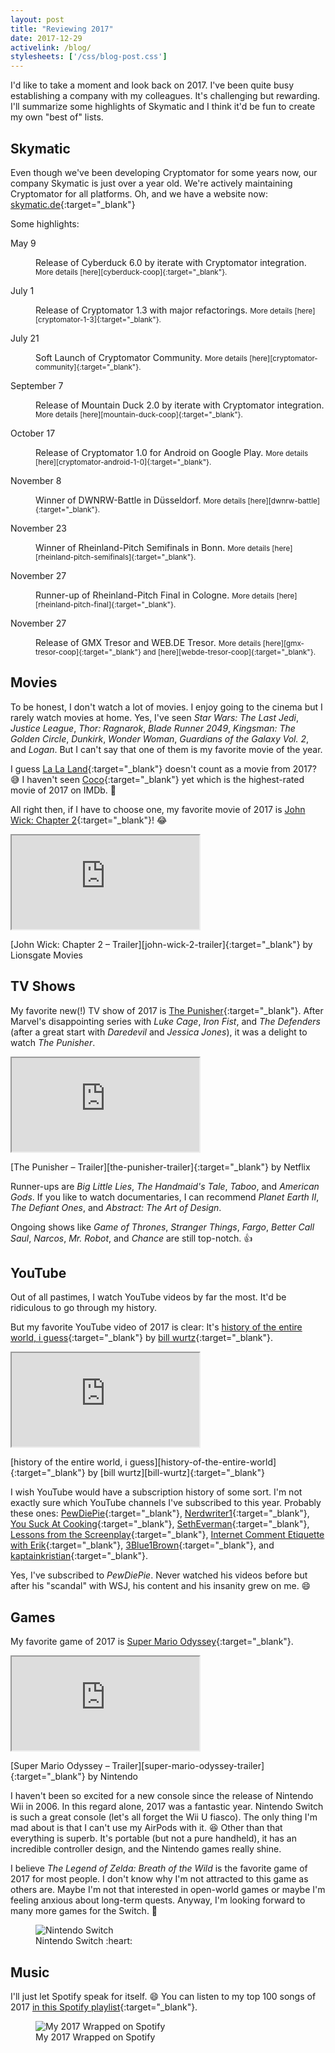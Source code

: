 ```yaml
---
layout: post
title: "Reviewing 2017"
date: 2017-12-29
activelink: /blog/
stylesheets: ['/css/blog-post.css']
---
```

<p class="lead">I'd like to take a moment and look back on 2017. I've been quite busy establishing a company with my colleagues. It's challenging but rewarding. I'll summarize some highlights of Skymatic and I think it'd be fun to create my own "best of" lists.</p>

## Skymatic
Even though we've been developing Cryptomator for some years now, our company Skymatic is just over a year old. We're actively maintaining Cryptomator for all platforms. Oh, and we have a website now: [skymatic.de][skymatic]{:target="_blank"}

Some highlights:

<dl class="row mb-0">
  <dt class="col-md-12 col-lg-2 text-left text-lg-right mb-1">May 9</dt>
  <dd class="col-md-12 col-lg-10 mb-3">
    <p class="mb-0" markdown="1">Release of Cyberduck 6.0 by iterate with Cryptomator integration. <small class="text-muted">More details [here][cyberduck-coop]{:target="_blank"}.</small></p>
  </dd>
  <dt class="col-md-12 col-lg-2 text-left text-lg-right mb-1">July 1</dt>
  <dd class="col-md-12 col-lg-10 mb-3">
    <p class="mb-0" markdown="1">Release of Cryptomator 1.3 with major refactorings. <small class="text-muted">More details [here][cryptomator-1-3]{:target="_blank"}.</small></p>
  </dd>
  <dt class="col-md-12 col-lg-2 text-left text-lg-right mb-1">July 21</dt>
  <dd class="col-md-12 col-lg-10 mb-3">
    <p class="mb-0" markdown="1">Soft Launch of Cryptomator Community. <small class="text-muted">More details [here][cryptomator-community]{:target="_blank"}.</small></p>
  </dd>
  <dt class="col-md-12 col-lg-2 text-left text-lg-right mb-1">September 7</dt>
  <dd class="col-md-12 col-lg-10 mb-3">
    <p class="mb-0" markdown="1">Release of Mountain Duck 2.0 by iterate with Cryptomator integration. <small class="text-muted">More details [here][mountain-duck-coop]{:target="_blank"}.</small></p>
  </dd>
  <dt class="col-md-12 col-lg-2 text-left text-lg-right mb-1">October 17</dt>
  <dd class="col-md-12 col-lg-10 mb-3">
    <p class="mb-0" markdown="1">Release of Cryptomator 1.0 for Android on Google Play. <small class="text-muted">More details [here][cryptomator-android-1-0]{:target="_blank"}.</small></p>
  </dd>
  <dt class="col-md-12 col-lg-2 text-left text-lg-right mb-1">November 8</dt>
  <dd class="col-md-12 col-lg-10 mb-3">
    <p class="mb-0" markdown="1">Winner of DWNRW-Battle in Düsseldorf. <small class="text-muted">More details [here][dwnrw-battle]{:target="_blank"}.</small></p>
  </dd>
  <dt class="col-md-12 col-lg-2 text-left text-lg-right mb-1">November 23</dt>
  <dd class="col-md-12 col-lg-10 mb-3">
    <p class="mb-0" markdown="1">Winner of Rheinland-Pitch Semifinals in Bonn. <small class="text-muted">More details [here][rheinland-pitch-semifinals]{:target="_blank"}.</small></p>
  </dd>
  <dt class="col-md-12 col-lg-2 text-left text-lg-right mb-1">November 27</dt>
  <dd class="col-md-12 col-lg-10 mb-3">
    <p class="mb-0" markdown="1">Runner-up of Rheinland-Pitch Final in Cologne. <small class="text-muted">More details [here][rheinland-pitch-final]{:target="_blank"}.</small></p>
  </dd>
  <dt class="col-md-12 col-lg-2 text-left text-lg-right mb-1">November 27</dt>
  <dd class="col-md-12 col-lg-10 mb-3">
    <p class="mb-0" markdown="1">Release of GMX Tresor and WEB.DE Tresor. <small class="text-muted">More details [here][gmx-tresor-coop]{:target="_blank"} and [here][webde-tresor-coop]{:target="_blank"}.</small></p>
  </dd>
</dl>

## Movies
To be honest, I don't watch a lot of movies. I enjoy going to the cinema but I rarely watch movies at home. Yes, I've seen _Star Wars: The Last Jedi_, _Justice League_, _Thor: Ragnarok_, _Blade Runner 2049_, _Kingsman: The Golden Circle_, _Dunkirk_, _Wonder Woman_, _Guardians of the Galaxy Vol. 2_, and _Logan_. But I can't say that one of them is my favorite movie of the year.

I guess [La La Land][la-la-land]{:target="_blank"} doesn't count as a movie from 2017? :sweat_smile: I haven't seen [Coco][coco]{:target="_blank"} yet which is the highest-rated movie of 2017 on IMDb. :thinking:

All right then, if I have to choose one, my favorite movie of 2017 is [John Wick: Chapter 2][john-wick-2]{:target="_blank"}! :joy:

<div class="text-center">
  <div class="embed-responsive embed-responsive-16by9 mx-auto mb-2" style="max-width: 720px;">
    <iframe class="embed-responsive-item" src="https://www.youtube.com/embed/ChpLV9AMqm4"></iframe>
  </div>
  <p class="figure-caption" markdown="1">[John Wick: Chapter 2 – Trailer][john-wick-2-trailer]{:target="_blank"} by Lionsgate Movies</p>
</div>

## TV Shows
My favorite new(!) TV show of 2017 is [The Punisher][the-punisher]{:target="_blank"}. After Marvel's disappointing series with _Luke Cage_, _Iron Fist_, and _The Defenders_ (after a great start with _Daredevil_ and _Jessica Jones_), it was a delight to watch _The Punisher_.

<div class="text-center">
  <div class="embed-responsive embed-responsive-16by9 mx-auto mb-2" style="max-width: 720px;">
    <iframe class="embed-responsive-item" src="https://www.youtube.com/embed/lIY6zFL95hE"></iframe>
  </div>
  <p class="figure-caption" markdown="1">[The Punisher – Trailer][the-punisher-trailer]{:target="_blank"} by Netflix</p>
</div>

Runner-ups are _Big Little Lies_, _The Handmaid's Tale_, _Taboo_, and _American Gods_. If you like to watch documentaries, I can recommend _Planet Earth II_, _The Defiant Ones_, and _Abstract: The Art of Design_.

Ongoing shows like _Game of Thrones_, _Stranger Things_, _Fargo_, _Better Call Saul_, _Narcos_, _Mr. Robot_, and _Chance_ are still top-notch. :+1:

## YouTube
Out of all pastimes, I watch YouTube videos by far the most. It'd be ridiculous to go through my history.

But my favorite YouTube video of 2017 is clear: It's [history of the entire world, i guess][history-of-the-entire-world]{:target="_blank"} by [bill wurtz][bill-wurtz]{:target="_blank"}.

<div class="text-center">
  <div class="embed-responsive embed-responsive-16by9 mx-auto mb-2" style="max-width: 720px;">
    <iframe class="embed-responsive-item" src="https://www.youtube.com/embed/xuCn8ux2gbs"></iframe>
  </div>
  <p class="figure-caption" markdown="1">[history of the entire world, i guess][history-of-the-entire-world]{:target="_blank"} by [bill wurtz][bill-wurtz]{:target="_blank"}</p>
</div>

I wish YouTube would have a subscription history of some sort. I'm not exactly sure which YouTube channels I've subscribed to this year. Probably these ones: [PewDiePie][pewdiepie]{:target="_blank"}, [Nerdwriter1][nerdwriter1]{:target="_blank"}, [You Suck At Cooking][you-suck-at-cooking]{:target="_blank"}, [SethEverman][setheverman]{:target="_blank"}, [Lessons from the Screenplay][lessons-from-the-screenplay]{:target="_blank"}, [Internet Comment Etiquette with Erik][internet-comment-etiquette-with-erik]{:target="_blank"}, [3Blue1Brown][3blue1brown]{:target="_blank"}, and [kaptainkristian][kaptainkristian]{:target="_blank"}.

Yes, I've subscribed to _PewDiePie_. Never watched his videos before but after his "scandal" with WSJ, his content and his insanity grew on me. :smile:

## Games
My favorite game of 2017 is [Super Mario Odyssey][super-mario-odyssey]{:target="_blank"}.

<div class="text-center">
  <div class="embed-responsive embed-responsive-16by9 mx-auto mb-2" style="max-width: 720px;">
    <iframe class="embed-responsive-item" src="https://www.youtube.com/embed/u6oPBIVjf8E"></iframe>
  </div>
  <p class="figure-caption" markdown="1">[Super Mario Odyssey – Trailer][super-mario-odyssey-trailer]{:target="_blank"} by Nintendo</p>
</div>

I haven't been so excited for a new console since the release of Nintendo Wii in 2006. In this regard alone, 2017 was a fantastic year. Nintendo Switch is such a great console (let's all forget the Wii U fiasco). The only thing I'm mad about is that I can't use my AirPods with it. :laughing: Other than that everything is superb. It's portable (but not a pure handheld), it has an incredible controller design, and the Nintendo games really shine.

I believe _The Legend of Zelda: Breath of the Wild_ is the favorite game of 2017 for most people. I don't know why I'm not attracted to this game as others are. Maybe I'm not that interested in open-world games or maybe I'm feeling anxious about long-term quests. Anyway, I'm looking forward to many more games for the Switch. :raised_hands:

<div class="text-center">
  <figure class="figure" style="max-width: 720px;">
    <img class="figure-img img-fluid rounded" src="{{ "/assets/2017-12-29-nintendo-switch.jpg" | prepend: site.baseurl }}" alt="Nintendo Switch"/>
    <figcaption class="figure-caption">Nintendo Switch :heart:</figcaption>
  </figure>
</div>

## Music
I'll just let Spotify speak for itself. :smile: You can listen to my top 100 songs of 2017 [in this Spotify playlist][top-100-songs-playlist]{:target="_blank"}.

<div class="text-center">
  <figure class="figure" style="max-width: 720px;">
    <img class="figure-img img-fluid rounded" src="{{ "/assets/2017-12-29-spotify.png" | prepend: site.baseurl }}" alt="My 2017 Wrapped on Spotify"/>
    <figcaption class="figure-caption">My 2017 Wrapped on Spotify</figcaption>
  </figure>
</div>

[skymatic]: https://skymatic.de "Skymatic"
[cyberduck-coop]: https://cryptomator.org/coop/cyberduck_en.html "Cryptomator Cooperation with Cyberduck"
[cryptomator-1-3]: https://cryptomator.org/blog/2017/07/01/release-1.3.0_en.html "Cryptomator 1.3.0 Release"
[cryptomator-community]: https://cryptomator.org/blog/2017/09/13/community_en.html "A New Home for Our Community"
[mountain-duck-coop]: https://cryptomator.org/coop/mountainduck_en.html "Cryptomator Cooperation with Mountain Duck"
[cryptomator-android-1-0]: https://cryptomator.org/blog/2017/10/17/android-1.0_en.html "Cryptomator 1.0 for Android Release"
[dwnrw-battle]: https://www.digitalhub.de/dwnrw-summit-bonn-war-vorne-mit-dabei/ "DWNRW-Battle"
[rheinland-pitch-semifinals]: https://twitter.com/BonnHub/status/933784327552454656 "Rheinland-Pitch Semifinals"
[rheinland-pitch-final]: http://www.startplatz.de/groesster-startup-pitch-wettbewerb-deutschlands-feiert-jubilaeum/ "Rheinland-Pitch Final"
[gmx-tresor-coop]: https://cryptomator.org/coop/gmx_en.html "Cryptomator Cooperation with GMX Tresor"
[webde-tresor-coop]: https://cryptomator.org/coop/webde_en.html "Cryptomator Cooperation with WEB.DE Tresor"
[la-la-land]: http://www.imdb.com/title/tt3783958/ "La La Land"
[john-wick-2]: http://www.imdb.com/title/tt4425200/ "John Wick: Chapter 2"
[john-wick-2-trailer]: https://www.youtube.com/watch?v=ChpLV9AMqm4 "John Wick: Chapter 2 (2017 Movie) Official Trailer – ‘Wick Goes Off’"
[coco]: http://www.imdb.com/title/tt2380307/ "Coco"
[the-punisher]: http://www.imdb.com/title/tt5675620/ "The Punisher"
[the-punisher-trailer]: https://www.youtube.com/watch?v=lIY6zFL95hE "Marvel's The Punisher | Official Trailer [HD] | Netflix"
[history-of-the-entire-world]: https://www.youtube.com/watch?v=xuCn8ux2gbs "history of the entire world, i guess"
[bill-wurtz]: https://www.youtube.com/user/billwurtz "bill wurtz"
[pewdiepie]: https://www.youtube.com/user/PewDiePie "PewDiePie"
[nerdwriter1]: https://www.youtube.com/user/Nerdwriter1 "Nerdwriter1"
[you-suck-at-cooking]: https://www.youtube.com/channel/UCekQr9znsk2vWxBo3YiLq2w "You Suck At Cooking"
[setheverman]: https://www.youtube.com/user/SethEverman "SethEverman"
[lessons-from-the-screenplay]: https://www.youtube.com/channel/UCErSSa3CaP_GJxmFpdjG9Jw "Lessons from the Screenplay"
[internet-comment-etiquette-with-erik]: https://www.youtube.com/user/commentiquette "Internet Comment Etiquette with Erik"
[3blue1brown]: https://www.youtube.com/channel/UCYO_jab_esuFRV4b17AJtAw "3Blue1Brown"
[kaptainkristian]: https://www.youtube.com/channel/UCuPgdqQKpq4T4zeqmTelnFg "kaptainkristian"
[super-mario-odyssey]: https://www.nintendo.com/games/detail/super-mario-odyssey-switch "Super Mario Odyssey"
[super-mario-odyssey-trailer]: https://www.youtube.com/watch?v=u6oPBIVjf8E "Super Mario Odyssey Trailer - Nintendo Switch"
[top-100-songs-playlist]: https://open.spotify.com/user/spotify/playlist/37i9dQZF1E9WR0oFlLTQUt "My Top 100 Songs of 2017 on Spotify"

